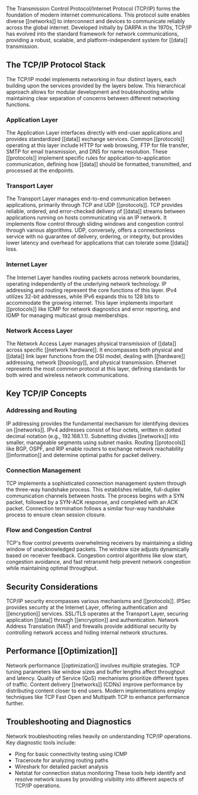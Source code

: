The Transmission Control Protocol/Internet Protocol (TCP/IP) forms the foundation of modern internet communications. This protocol suite enables diverse [[networks]] to interconnect and devices to communicate reliably across the global internet. Developed initially by DARPA in the 1970s, TCP/IP has evolved into the standard framework for network communications, providing a robust, scalable, and platform-independent system for [[data]] transmission.

## The TCP/IP Protocol Stack

The TCP/IP model implements networking in four distinct layers, each building upon the services provided by the layers below. This hierarchical approach allows for modular development and troubleshooting while maintaining clear separation of concerns between different networking functions.

### Application Layer

The Application Layer interfaces directly with end-user applications and provides standardized [[data]] exchange services. Common [[protocols]] operating at this layer include HTTP for web browsing, FTP for file transfer, SMTP for email transmission, and DNS for name resolution. These [[protocols]] implement specific rules for application-to-application communication, defining how [[data]] should be formatted, transmitted, and processed at the endpoints.

### Transport Layer

The Transport Layer manages end-to-end communication between applications, primarily through TCP and UDP [[protocols]]. TCP provides reliable, ordered, and error-checked delivery of [[data]] streams between applications running on hosts communicating via an IP network. It implements flow control through sliding windows and congestion control through various algorithms. UDP, conversely, offers a connectionless service with no guarantee of delivery, ordering, or integrity, but provides lower latency and overhead for applications that can tolerate some [[data]] loss.

### Internet Layer

The Internet Layer handles routing packets across network boundaries, operating independently of the underlying network technology. IP addressing and routing represent the core functions of this layer. IPv4 utilizes 32-bit addresses, while IPv6 expands this to 128 bits to accommodate the growing internet. This layer implements important [[protocols]] like ICMP for network diagnostics and error reporting, and IGMP for managing multicast group memberships.

### Network Access Layer

The Network Access Layer manages physical transmission of [[data]] across specific [[network hardware]]. It encompasses both physical and [[data]] link layer functions from the OSI model, dealing with [[hardware]] addressing, network [[topology]], and physical transmission. Ethernet represents the most common protocol at this layer, defining standards for both wired and wireless network communications.

## Key TCP/IP Concepts

### Addressing and Routing

IP addressing provides the fundamental mechanism for identifying devices on [[networks]]. IPv4 addresses consist of four octets, written in dotted decimal notation (e.g., 192.168.1.1). Subnetting divides [[networks]] into smaller, manageable segments using subnet masks. Routing [[protocols]] like BGP, OSPF, and RIP enable routers to exchange network reachability [[information]] and determine optimal paths for packet delivery.

### Connection Management

TCP implements a sophisticated connection management system through the three-way handshake process. This establishes reliable, full-duplex communication channels between hosts. The process begins with a SYN packet, followed by a SYN-ACK response, and completed with an ACK packet. Connection termination follows a similar four-way handshake process to ensure clean session closure.

### Flow and Congestion Control

TCP's flow control prevents overwhelming receivers by maintaining a sliding window of unacknowledged packets. The window size adjusts dynamically based on receiver feedback. Congestion control algorithms like slow start, congestion avoidance, and fast retransmit help prevent network congestion while maintaining optimal throughput.

## Security Considerations

TCP/IP security encompasses various mechanisms and [[protocols]]. IPSec provides security at the Internet Layer, offering authentication and [[encryption]] services. SSL/TLS operates at the Transport Layer, securing application [[data]] through [[encryption]] and authentication. Network Address Translation (NAT) and firewalls provide additional security by controlling network access and hiding internal network structures.

## Performance [[Optimization]]

Network performance [[optimization]] involves multiple strategies. TCP tuning parameters like window sizes and buffer lengths affect throughput and latency. Quality of Service (QoS) mechanisms prioritize different types of traffic. Content delivery [[networks]] (CDNs) improve performance by distributing content closer to end users. Modern implementations employ techniques like TCP Fast Open and Multipath TCP to enhance performance further.

## Troubleshooting and Diagnostics

Network troubleshooting relies heavily on understanding TCP/IP operations. Key diagnostic tools include:

- Ping for basic connectivity testing using ICMP
- Traceroute for analyzing routing paths
- Wireshark for detailed packet analysis
- Netstat for connection status monitoring These tools help identify and resolve network issues by providing visibility into different aspects of TCP/IP operations.